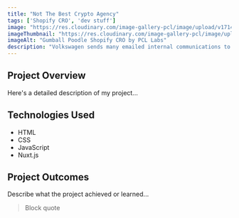 ```yaml
---
title: "Not The Best Crypto Agency"
tags: ['Shopify CRO', 'dev stuff']
image: "https://res.cloudinary.com/image-gallery-pcl/image/upload/v1714789946/Blawby/Not_The_Best_Crypto_Agency_Feature_uzkyll.webp"
imageThumbnail: "https://res.cloudinary.com/image-gallery-pcl/image/upload/v1714791179/Blawby/Phuntoken-1_qtwrie.webp"
imageAlt: "Gumball Poodle Shopify CRO by PCL Labs"
description: "Volkswagen sends many emailed internal communications to its various employees. However, due to the complexities of enterprise software integrations, they had limited tracking for their open, clicks, and engagement rates by user. Our CMS allowed marketing members to email the same newsletters and communications with 1:1 user level tracking, giving the marketing team the insight they needed to ensure their success."
---
```


## Project Overview

Here's a detailed description of my project...

## Technologies Used

- HTML
- CSS
- JavaScript
- Nuxt.js

## Project Outcomes

Describe what the project achieved or learned...

> Block quote
